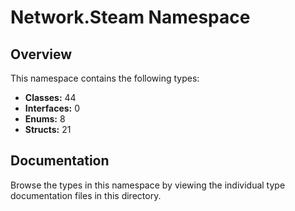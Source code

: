 # Network.Steam Namespace

## Overview

This namespace contains the following types:

- **Classes:** 44
- **Interfaces:** 0
- **Enums:** 8
- **Structs:** 21

## Documentation

Browse the types in this namespace by viewing the individual type documentation files in this directory.

